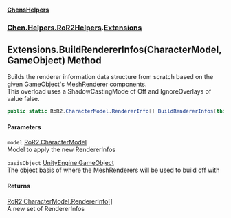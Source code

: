 #### [ChensHelpers](index 'index')
### [Chen.Helpers.RoR2Helpers](Chen_Helpers_RoR2Helpers 'Chen.Helpers.RoR2Helpers').[Extensions](Chen_Helpers_RoR2Helpers_Extensions 'Chen.Helpers.RoR2Helpers.Extensions')
## Extensions.BuildRendererInfos(CharacterModel, GameObject) Method
Builds the renderer information data structure from scratch based on the given GameObject's MeshRenderer components.  
This overload uses a ShadowCastingMode of Off and IgnoreOverlays of value false.  
```csharp
public static RoR2.CharacterModel.RendererInfo[] BuildRendererInfos(this RoR2.CharacterModel model, UnityEngine.GameObject basisObject);
```
#### Parameters
<a name='Chen_Helpers_RoR2Helpers_Extensions_BuildRendererInfos(RoR2_CharacterModel_UnityEngine_GameObject)_model'></a>
`model` [RoR2.CharacterModel](https://docs.microsoft.com/en-us/dotnet/api/RoR2.CharacterModel 'RoR2.CharacterModel')  
Model to apply the new RendererInfos
  
<a name='Chen_Helpers_RoR2Helpers_Extensions_BuildRendererInfos(RoR2_CharacterModel_UnityEngine_GameObject)_basisObject'></a>
`basisObject` [UnityEngine.GameObject](https://docs.microsoft.com/en-us/dotnet/api/UnityEngine.GameObject 'UnityEngine.GameObject')  
The object basis of where the MeshRenderers will be used to build off with
  
#### Returns
[RoR2.CharacterModel.RendererInfo](https://docs.microsoft.com/en-us/dotnet/api/RoR2.CharacterModel.RendererInfo 'RoR2.CharacterModel.RendererInfo')[[]](https://docs.microsoft.com/en-us/dotnet/api/System.Array 'System.Array')  
A new set of RendererInfos
